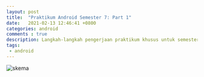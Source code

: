 ```yaml
---
layout: post
title:  "Praktikum Android Semester 7: Part 1"
date:   2021-02-13 12:46:41 +0800
categories: android
comments : true
description: Langkah-langkah pengerjaan praktikum khusus untuk semester 7 Fakultas Teknologi Informasi, Universitas Islam Kalimantan Muhammad Arsyad Al Banjari Banjarmasin
tags: 
 - android
---
```


<img src="https://drive.google.com/file/d/1f9vJyp0zgua0ZO5UVonxniCKAFf04wax/view?usp=sharing"
     alt="skema"
     style="float: left; margin-right: 10px;" />